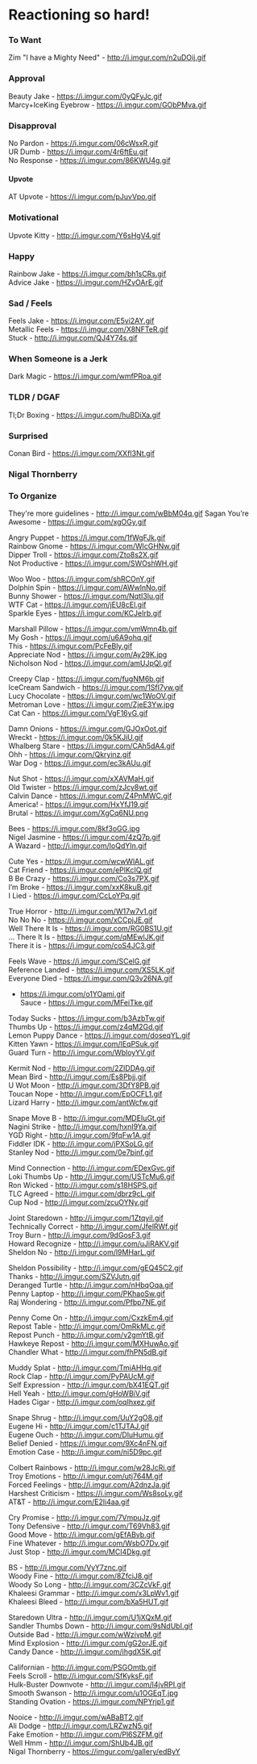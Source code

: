 # Reactioning so hard!

### To Want
Zim "I have a Mighty Need" - http://i.imgur.com/n2uDOij.gif<br/>


### Approval
Beauty Jake - https://i.imgur.com/0yQFyJc.gif<br/>
Marcy+IceKing Eyebrow - https://i.imgur.com/GObPMva.gif<br/>

### Disapproval
No Pardon - https://i.imgur.com/06cWsxR.gif<br/>
UR Dumb - https://i.imgur.com/4r6ftEu.gif<br/>
No Response - https://i.imgur.com/86KWU4g.gif<br/>


#### Upvote
AT Upvote - https://i.imgur.com/pJuvVpo.gif<br/>

### Motivational 
Upvote Kitty - http://i.imgur.com/Y6sHgV4.gif<br/>


### Happy
Rainbow Jake - https://i.imgur.com/bh1sCRs.gif<br/>
Advice Jake - https://i.imgur.com/HZvOArE.gif<br/>


### Sad / Feels
Feels Jake - https://i.imgur.com/E5vi2AY.gif<br/>
Metallic Feels - https://i.imgur.com/X8NFTeR.gif<br/>
Stuck - http://i.imgur.com/QJ4Y74s.gif<br/>

### When Someone is a Jerk
Dark Magic - https://i.imgur.com/wmfPRoa.gif<br/>

### TLDR / DGAF
Tl;Dr Boxing - https://i.imgur.com/huBDiXa.gif<br/>

### Surprised 
Conan Bird - https://i.imgur.com/XXfI3Nt.gif<br/>

### Nigal Thornberry

### To Organize
They're more guidelines - http://i.imgur.com/wBbM04q.gif
Sagan You’re Awesome - https://i.imgur.com/xgOGy.gif<br/>

Angry Puppet - https://i.imgur.com/1fWgFJk.gif<br/>
Rainbow Gnome - https://i.imgur.com/WlcGHNw.gif<br/>
Dipper Troll - https://i.imgur.com/Zto8s2X.gif<br/>
Not Productive - https://i.imgur.com/SWOshWH.gif<br/>

Woo Woo - https://i.imgur.com/shRCOnY.gif<br/>
Dolphin Spin - https://i.imgur.com/AWwlnNo.gif<br/>
Bunny Shower - https://i.imgur.com/NqtI3lu.gif<br/>
WTF Cat - https://i.imgur.com/jEU8cEl.gif<br/>
Sparkle Eyes - https://i.imgur.com/KCJeIrb.gif<br/>

Marshall Pillow - https://i.imgur.com/vmWmn4b.gif<br/>
My Gosh - https://i.imgur.com/u6A9ohq.gif<br/>
This - https://i.imgur.com/PcFeBly.gif<br/>
Appreciate Nod - https://i.imgur.com/Ay29K.jpg<br/>
Nicholson Nod - https://i.imgur.com/amUJpQl.gif<br/>

Creepy Clap - https://i.imgur.com/fugNM6b.gif<br/>
IceCream Sandwich - https://i.imgur.com/1SfI7yw.gif<br/>
Lucy Chocolate - https://i.imgur.com/wc1WoOV.gif<br/>
Metroman Love - https://i.imgur.com/ZjeE3Yw.jpg<br/>
Cat Can - https://i.imgur.com/VgF16yG.gif<br/>

Damn Onions - https://i.imgur.com/GJOxOot.gif<br/>
Wreckt - https://i.imgur.com/0k5KJiU.gif<br/>
Whalberg Stare - https://i.imgur.com/CAh5dA4.gif<br/>
Ohh - https://i.imgur.com/Qkryinz.gif<br/>
War Dog - https://i.imgur.com/ec3kAUu.gif<br/>

Nut Shot - https://i.imgur.com/xXAVMaH.gif<br/>
Old Twister - https://i.imgur.com/zJcy8wt.gif<br/>
Calvin Dance - https://i.imgur.com/Z4PnMWC.gif<br/>
America! - https://i.imgur.com/HxYfJ19.gif<br/>
Brutal - https://i.imgur.com/XgCq6NU.png

Bees - https://i.imgur.com/8kf3oGG.jpg<br/>
Nigel Jasmine - https://i.imgur.com/4zQ7p.gif<br/>
A Wazard - http://i.imgur.com/IoQdYIn.gif<br/>

Cute Yes - https://i.imgur.com/wcwWlAL.gif<br/>
Cat Friend - https://i.imgur.com/ePlKcIQ.gif<br/>
B Be Crazy - https://i.imgur.com/Co3s7PX.gif<br/>
I’m Broke - https://i.imgur.com/xxK8kuB.gif<br/>
I Lied - https://i.imgur.com/CcLoYPq.gif<br/>

True Horror - http://i.imgur.com/W17w7v1.gif<br/>
No No No - https://i.imgur.com/xCCpjJE.gif<br/>
Well There It Is - https://i.imgur.com/RG0BS1U.gif<br/>
… There It Is - https://i.imgur.com/qMEwlJK.gif<br/>
There it is - https://i.imgur.com/coS4JC3.gif<br/>

Feels Wave - https://i.imgur.com/SCelG.gif<br/>
Reference Landed - https://i.imgur.com/XS5LK.gif<br/>
Everyone Died - https://i.imgur.com/Q3v26NA.gif<br/>
- https://i.imgur.com/o1YOami.gif<br/>
Sauce - https://i.imgur.com/MFeiTke.gif<br/>

Today Sucks - https://i.imgur.com/b3AzbTw.gif<br/> 
Thumbs Up - https://i.imgur.com/z4qM2Gd.gif<br/>
Lemon Puppy Dance - https://i.imgur.com/doseqYL.gif<br/>
Kitten Yawn - https://i.imgur.com/IEqPSuk.gif<br/>
Guard Turn - http://i.imgur.com/WbloyYV.gif<br/>

Kermit Nod - http://i.imgur.com/2ZIDDAg.gif<br/>
Mean Bird - http://i.imgur.com/Es8Pbjj.gif<br/>
U Wot Moon - http://i.imgur.com/3DfY8PB.gif<br/>
Toucan Nope - http://i.imgur.com/EpOCFL1.gif<br/>
Lizard Harry - http://i.imgur.com/antWcfw.gif<br/>

Snape Move B - http://i.imgur.com/MDEIuGt.gif<br/>
Nagini Strike - http://i.imgur.com/hxnI9Ya.gif<br/>
YGD Right - http://i.imgur.com/9fqFw1A.gif<br/>
Fiddler IDK - http://i.imgur.com/jPXSoLG.gif<br/>
Stanley Nod - http://i.imgur.com/0e7binf.gif<br/>

Mind Connection - http://i.imgur.com/EDexGvc.gif<br/>
Loki Thumbs Up - http://i.imgur.com/USTcMu6.gif<br/>
Ron Wicked - http://i.imgur.com/s18HSPS.gif<br/>
TLC Agreed - http://i.imgur.com/dbrz9cL.gif<br/>
Cup Nod - http://i.imgur.com/zcuOYNy.gif<br/>

Joint Staredown - http://i.imgur.com/1Ztqyil.gif<br/>
Technically Correct - http://i.imgur.com/JfelRWf.gif<br/>
Troy Burn - http://i.imgur.com/9dGosF3.gif<br/>
Howard Recognize - http://i.imgur.com/uJiRAKV.gif<br/>
Sheldon No - http://i.imgur.com/l9MHarL.gif<br/>

Sheldon Possibility - http://i.imgur.com/gEQ45C2.gif<br/>
Thanks - http://i.imgur.com/SZVJutn.gif<br/>
Deranged Turtle - http://i.imgur.com/nHbqOqa.gif<br/>
Penny Laptop - http://i.imgur.com/PKhaoSw.gif<br/>
Raj Wondering - http://i.imgur.com/Pfbp7NE.gif<br/>

Penny Come On - http://i.imgur.com/CxzkEm4.gif<br/>
Repost Table - http://i.imgur.com/OmRkMLc.gif<br/>
Repost Punch - http://i.imgur.com/v2gmYtB.gif<br/>
Hawkeye Repost - http://i.imgur.com/MXHuwAo.gif<br/>
Chandler What - http://i.imgur.com/fhPN5dB.gif<br/>

Muddy Splat - http://i.imgur.com/TmjAHHg.gif<br/>
Rock Clap - http://i.imgur.com/PyPAUcM.gif<br/>
Self Expression - http://i.imgur.com/bX41EQT.gif<br/>
Hell Yeah - http://i.imgur.com/gHoWBiV.gif<br/>
Hades Cigar - http://i.imgur.com/oqIhxez.gif<br/>

Snape Shrug - http://i.imgur.com/UuY2gO8.gif<br/>
Eugene Hi - http://i.imgur.com/c1TJTAJ.gif<br/>
Eugene Ouch - http://i.imgur.com/DluHumu.gif<br/>
Belief Denied - https://i.imgur.com/9Xc4nFN.gif<br/>
Emotion Case - http://i.imgur.com/ni5D9pc.gif<br/>

Colbert Rainbows - http://i.imgur.com/w28JcRi.gif<br/>
Troy Emotions - http://i.imgur.com/utj764M.gif<br/>
Forced Feelings - http://i.imgur.com/A2dnzJa.gif<br/>
Harshest Criticism - https://i.imgur.com/Ws8soLy.gif<br/>
AT&T - http://i.imgur.com/E2li4aa.gif<br/>

Cry Promise - http://i.imgur.com/7VmpuJz.gif<br/>
Tony Defensive - http://i.imgur.com/T69Vh83.gif<br/>
Good Move - http://i.imgur.com/gEfABvb.gif<br/>
Fine Whatever - http://i.imgur.com/WsbO7Dv.gif<br/>
Just Stop - http://i.imgur.com/MCI4Dkg.gif<br/>

BS - http://i.imgur.com/VyY7znc.gif<br/>
Woody Fine - http://i.imgur.com/8ZfciJ8.gif<br/>
Woody So Long - http://i.imgur.com/3CZcVkF.gif<br/>
Khaleesi Grammar - http://i.imgur.com/x3LpWv1.gif<br/>
Khaleesi Bleed - http://i.imgur.com/bXa5HUT.gif<br/>

Staredown Ultra - http://i.imgur.com/U1jXQxM.gif<br/>
Sandler Thumbs Down - http://i.imgur.com/9sNdUbI.gif<br/>
Outside Bad - http://i.imgur.com/wWzivpM.gif<br/>
Mind Explosion - http://i.imgur.com/gG2orJE.gif<br/>
Candy Dance - http://i.imgur.com/ihgdX5K.gif<br/>

Californian - http://i.imgur.com/PSGOmtb.gif<br/>
Feels Scroll - http://i.imgur.com/SfKyksF.gif<br/>
Hulk-Buster Downvote - http://i.imgur.com/l4jvRPI.gif<br/>
Smooth Swanson - http://i.imgur.com/u1OGEqT.jpg<br/>
Standing Ovation - https://i.imgur.com/NPYrjp1.gif<br/>

Nooice - http://i.imgur.com/wABaBT2.gif<br/>
Ali Dodge - http://i.imgur.com/LRZwzN5.gif<br/>
Fake Emotion - http://i.imgur.com/Pl6SZFM.gif<br/>
Well Hmm - http://i.imgur.com/ShUb4JB.gif<br/>
Nigal Thornberry - https://imgur.com/gallery/edByY<br/>
